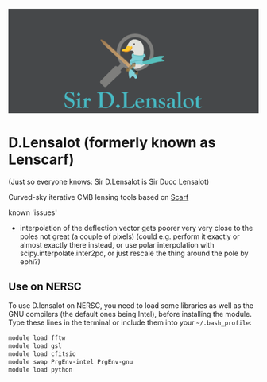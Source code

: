 ![alt text](dlensalot2.PNG)
# D.Lensalot (formerly known as Lenscarf)

(Just so everyone knows: Sir D.Lensalot is Sir Ducc Lensalot)

Curved-sky iterative CMB lensing tools based on [Scarf](https://github.com/samuelsimko/scarf)


known 'issues'
* interpolation of the deflection vector gets poorer very very close to the poles not great (a couple of pixels)
  (could e.g. perform it exactly or almost exactly there instead, or use polar interpolation with scipy.interpolate.inter2pd,
  or just rescale the thing around the pole by ephi?)



## Use on NERSC

To use D.lensalot on NERSC, you need to load some libraries as well as the GNU compilers (the default ones being Intel), before installing the module.
Type these lines in the terminal or include them into your `~/.bash_profile`:

```
module load fftw
module load gsl
module load cfitsio
module swap PrgEnv-intel PrgEnv-gnu
module load python
```


